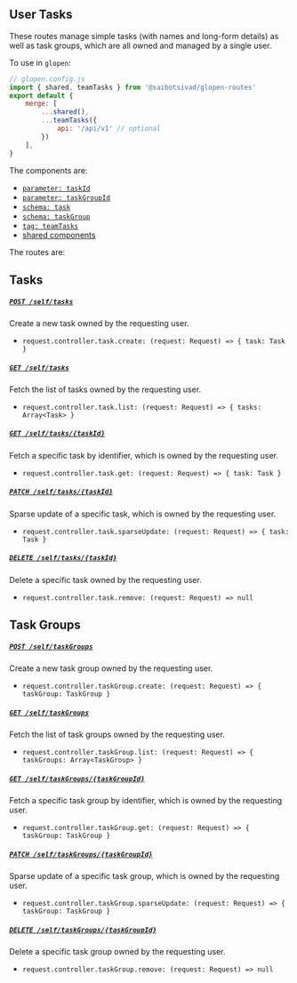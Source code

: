 ## User Tasks

These routes manage simple tasks (with names and long-form details) as well as task groups, which are all owned and managed by a single user.

To use in `glopen`:

```js
// glopen.config.js
import { shared, teamTasks } from '@saibotsivad/glopen-routes'
export default {
	merge: [
		...shared(),
		...teamTasks({
			api: '/api/v1' // optional
		})
	],
}
```

The components are:

- [`parameter: taskId`](./openapi/components/parameters/taskId.@.js)
- [`parameter: taskGroupId`](./openapi/components/parameters/taskGroupId.@.js)
- [`schema: task`](./openapi/components/schemas/task.@.js)
- [`schema: taskGroup`](./openapi/components/schemas/taskGroup.@.js)
- [`tag: teamTasks`](./openapi/tags.@.js)
- [shared components](../_shared/README.md)

The routes are:

## Tasks

##### [`POST /self/tasks`](routes/paths/teams/tasks/post.@.js)

Create a new task owned by the requesting user.

- `request.controller.task.create: (request: Request) => { task: Task }`

##### [`GET /self/tasks`](routes/paths/teams/tasks/get.@.js)

Fetch the list of tasks owned by the requesting user.

- `request.controller.task.list: (request: Request) => { tasks: Array<Task> }`

##### [`GET /self/tasks/{taskId}`](routes/paths/teams/tasks/{taskId}/get.@.js)

Fetch a specific task by identifier, which is owned by the requesting user.

- `request.controller.task.get: (request: Request) => { task: Task }`

##### [`PATCH /self/tasks/{taskId}`](routes/paths/teams/tasks/{taskId}/patch.@.js)

Sparse update of a specific task, which is owned by the requesting user.

- `request.controller.task.sparseUpdate: (request: Request) => { task: Task }`

##### [`DELETE /self/tasks/{taskId}`](routes/paths/teams/tasks/{taskId}/delete.@.js)

Delete a specific task owned by the requesting user.

- `request.controller.task.remove: (request: Request) => null`

## Task Groups

##### [`POST /self/taskGroups`](routes/paths/teams/taskGroups/post.@.js)

Create a new task group owned by the requesting user.

- `request.controller.taskGroup.create: (request: Request) => { taskGroup: TaskGroup }`

##### [`GET /self/taskGroups`](routes/paths/teams/taskGroups/get.@.js)

Fetch the list of task groups owned by the requesting user.

- `request.controller.taskGroup.list: (request: Request) => { taskGroups: Array<TaskGroup> }`

##### [`GET /self/taskGroups/{taskGroupId}`](routes/paths/teams/taskGroups/{taskGroupId}/get.@.js)

Fetch a specific task group by identifier, which is owned by the requesting user.

- `request.controller.taskGroup.get: (request: Request) => { taskGroup: TaskGroup }`

##### [`PATCH /self/taskGroups/{taskGroupId}`](routes/paths/teams/taskGroups/{taskGroupId}/patch.@.js)

Sparse update of a specific task group, which is owned by the requesting user.

- `request.controller.taskGroup.sparseUpdate: (request: Request) => { taskGroup: TaskGroup }`

##### [`DELETE /self/taskGroups/{taskGroupId}`](routes/paths/teams/taskGroups/{taskGroupId}/delete.@.js)

Delete a specific task group owned by the requesting user.

- `request.controller.taskGroup.remove: (request: Request) => null`
